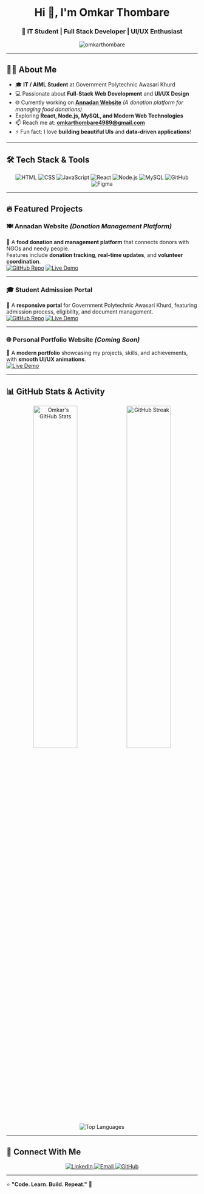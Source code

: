 <!-- Omkar Thombare | Professional GitHub Profile -->

<!-- Header Section -->
<h1 align="center">Hi 👋, I'm Omkar Thombare</h1>
<h3 align="center">🚀 IT Student | Full Stack Developer | UI/UX Enthusiast</h3>

<p align="center">
  <img src="https://komarev.com/ghpvc/?username=omkarthombare&label=Profile%20Views&color=0e75b6&style=flat" alt="omkarthombare" />
</p>

---

## 👨‍💻 About Me  
- 🎓 **IT / AIML Student** at Government Polytechnic Awasari Khurd  
- 💻 Passionate about **Full-Stack Web Development** and **UI/UX Design**  
- 🌐 Currently working on **[Annadan Website](#)** *(A donation platform for managing food donations)*  
- Exploring **React, Node.js, MySQL, and Modern Web Technologies**  
- 📫 Reach me at: **omkarthombare4989@gmail.com**  
- ⚡ Fun fact: I love **building beautiful UIs** and **data-driven applications**!

---

## 🛠️ Tech Stack & Tools  

<p align="center">
  <!-- Languages -->
  <img src="https://img.shields.io/badge/HTML5-E34F26?style=for-the-badge&logo=html5&logoColor=white" alt="HTML" />
  <img src="https://img.shields.io/badge/CSS3-1572B6?style=for-the-badge&logo=css3&logoColor=white" alt="CSS" />
  <img src="https://img.shields.io/badge/JavaScript-F7DF1E?style=for-the-badge&logo=javascript&logoColor=black" alt="JavaScript" />
  <img src="https://img.shields.io/badge/React-61DAFB?style=for-the-badge&logo=react&logoColor=black" alt="React" />
  <img src="https://img.shields.io/badge/Node.js-339933?style=for-the-badge&logo=node.js&logoColor=white" alt="Node.js" />
  <img src="https://img.shields.io/badge/MySQL-005C84?style=for-the-badge&logo=mysql&logoColor=white" alt="MySQL" />
  <img src="https://img.shields.io/badge/GitHub-181717?style=for-the-badge&logo=github&logoColor=white" alt="GitHub" />
  <img src="https://img.shields.io/badge/Figma-F24E1E?style=for-the-badge&logo=figma&logoColor=white" alt="Figma" />
</p>

---

## 🔥 Featured Projects  

### 🍽️ **Annadan Website** *(Donation Management Platform)*  
📌 A **food donation and management platform** that connects donors with NGOs and needy people.  
Features include **donation tracking**, **real-time updates**, and **volunteer coordination**.  
[![GitHub Repo](https://img.shields.io/badge/Repository-View-blue?style=for-the-badge&logo=github)](https://github.com/omkarthombare/annadan-website)
[![Live Demo](https://img.shields.io/badge/Demo-Live-green?style=for-the-badge&logo=google-chrome)](#)

---

### 🎓 **Student Admission Portal**  
📌 A **responsive portal** for Government Polytechnic Awasari Khurd, featuring admission process, eligibility, and document management.  
[![GitHub Repo](https://img.shields.io/badge/Repository-View-blue?style=for-the-badge&logo=github)](https://github.com/omkarthombare/student-admission-portal)
[![Live Demo](https://img.shields.io/badge/Demo-Live-green?style=for-the-badge&logo=google-chrome)](#)

---

### 🌐 **Personal Portfolio Website** *(Coming Soon)*  
📌 A **modern portfolio** showcasing my projects, skills, and achievements, with **smooth UI/UX animations**.  
[![Live Demo](https://img.shields.io/badge/Demo-Live-orange?style=for-the-badge&logo=google-chrome)](#)

---

## 📊 GitHub Stats & Activity  

<p align="center">
  <img src="https://github-readme-stats.vercel.app/api?username=omkarthombare&show_icons=true&theme=tokyonight" alt="Omkar's GitHub Stats" width="48%" />
  <img src="https://github-readme-streak-stats.herokuapp.com/?user=omkarthombare&theme=tokyonight" alt="GitHub Streak" width="48%" />
</p>

<p align="center">
  <img src="https://github-readme-stats.vercel.app/api/top-langs/?username=omkarthombare&layout=compact&theme=tokyonight" alt="Top Languages" />
</p>

---

## 🤝 Connect With Me  

<p align="center">
  <a href="https://linkedin.com/in/omkarthombare" target="_blank">
    <img src="https://img.shields.io/badge/LinkedIn-0077B5?style=for-the-badge&logo=linkedin&logoColor=white" alt="LinkedIn" />
  </a>
  <a href="mailto:omkarthombare4989@gmail.com">
    <img src="https://img.shields.io/badge/Email-D14836?style=for-the-badge&logo=gmail&logoColor=white" alt="Email" />
  </a>
  <a href="https://github.com/omkarthombare">
    <img src="https://img.shields.io/badge/GitHub-000000?style=for-the-badge&logo=github&logoColor=white" alt="GitHub" />
  </a>
</p>

---

⭐ **"Code. Learn. Build. Repeat."** 🚀
